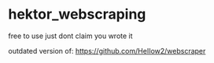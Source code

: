# hektor_webscraping
free to use just dont claim you wrote it

outdated version of: https://github.com/HeIIow2/webscraper
